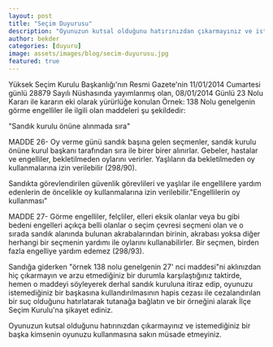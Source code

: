 ```yaml
---
layout: post
title: "Seçim Duyurusu"
description: "Oyunuzun kutsal olduğunu hatırınızdan çıkarmayınız ve istemediğiniz bir başka kimsenin oyunuzu kullanmasına sakın müsade etmeyiniz."
author: bekder
categories: [duyuru]
image: assets/images/blog/secim-duyurusu.jpg
featured: true
---
```


Yüksek Seçim Kurulu Başkanlığı'nın Resmi Gazete'nin 11/01/2014 Cumartesi günlü 28879 Sayılı Nüshasında yayımlanmış olan, 08/01/2014 Günlü 23 Nolu Kararı ile kararın eki olarak yürürlüğe konulan Örnek: 138 Nolu genelgenin görme engelliler ile ilgili olan maddeleri şu şekildedir:

"Sandık kurulu önüne alınmada sıra"

MADDE 26- Oy verme günü sandık başına gelen seçmenler, sandık kurulu önüne kurul başkanı tarafından sıra ile birer birer alınırlar. Gebeler, hastalar ve engelliler, bekletilmeden oylarını verirler. Yaşlıların da bekletilmeden oy kullanmalarına izin verilebilir (298/90).

Sandıkta görevlendirilen güvenlik görevlileri ve yaşlılar ile engellilere yardım edenlerin de öncelikle oy kullanmalarına izin verilebilir."Engellilerin oy kullanması"

MADDE 27- Görme engelliler, felçliler, elleri eksik olanlar veya bu gibi bedeni engelleri açıkça belli olanlar o seçim çevresi seçmeni olan ve o sırada sandık alanında bulunan akrabalarından birinin, akrabası yoksa diğer herhangi bir seçmenin yardımı ile oylarını kullanabilirler. Bir seçmen, birden fazla engelliye yardım edemez (298/93).

Sandığa giderken "örnek 138 nolu genelgenin 27' nci maddesi"ni aklınızdan hiç çıkarmayın ve arzu etmediğiniz bir durumla karşılaştığınız taktirde, hemen o maddeyi söyleyerek derhal sandık kuruluna itiraz edip, oyunuzu istemediğiniz bir başkasına kullandırılmasının hapis cezası ile cezalandırılan bir suç olduğunu hatırlatarak tutanağa bağlatın ve bir örneğini alarak İlçe Seçim Kurulu'na şikayet ediniz.

Oyunuzun kutsal olduğunu hatırınızdan çıkarmayınız ve istemediğiniz bir başka kimsenin oyunuzu kullanmasına sakın müsade etmeyiniz.
